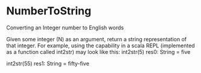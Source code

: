 # NumberToString
Converting an Integer number to English words 

Given some integer (N) as an argument, return a string representation of that integer.
For example, using the capability in a scala REPL (implemented as a function called int2str) may look like this:
int2str(5)
res0: String = five

int2str(55)
res1: String = fifty-five
